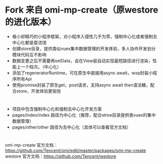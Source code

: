 # Fork 来自 omi-mp-create（原westore的进化版本）
* 极小却精巧的小程序框架，对小程序入侵性几乎为零，强制中心化或者强制去中心化都是耍流氓
* 创建store目录，提供类似vuex集中数据管理的开发体验，多人协作开发划分模块代码互不影响
* 数据变更之后不需要再setData，会在View层自动实现最短路径进行渲染，性能上一个档次。（中心化）
* 添加了regeneratorRuntime，可在原生中直接用async await，wxp封装小程序所有Api
* 使用promise封装了原生get，post请求，支持async await then语法糖，配合store，开发体验更愉悦
#
* 项目中包含强制中心化和强制去中心化开发方案
* pages/index/index 路径为中心化（推荐，配合stroe目录提供类vuex的集中数据管理）
* pages/other/other 路径为去中心化（具体可以查看官方文档）
#
omi-mp-create 官方文档：https://github.com/Tencent/omi/edit/master/packages/omi-mp-create
westore 官方文档：https://github.com/Tencent/westore
